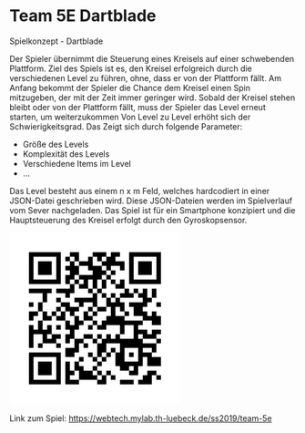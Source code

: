 # Team 5E Dartblade
Spielkonzept - Dartblade

Der Spieler übernimmt die Steuerung eines Kreisels auf einer schwebenden Plattform. Ziel des Spiels ist es, den Kreisel erfolgreich durch die verschiedenen Level zu führen, ohne, dass er von der Plattform fällt. Am Anfang bekommt der Spieler die Chance dem Kreisel einen Spin mitzugeben, der mit der Zeit immer geringer wird. Sobald der Kreisel stehen bleibt oder von der Plattform fällt, muss der Spieler das Level erneut starten, um weiterzukommen
Von Level zu Level erhöht sich der Schwierigkeitsgrad. Das Zeigt sich durch folgende Parameter:

 - Größe des Levels
 - Komplexität des Levels
 - Verschiedene Items im Level
 - ...

Das Level besteht aus einem n x m Feld, welches hardcodiert in einer JSON-Datei geschrieben wird. Diese JSON-Dateien werden im Spielverlauf vom Sever nachgeladen.
Das Spiel ist für ein Smartphone konzipiert und die Hauptsteuerung des Kreisel erfolgt durch den Gyroskopsensor.

~~![Link zum Spiel](qr_dartblade.png)~~

Link zum Spiel: https://webtech.mylab.th-luebeck.de/ss2019/team-5e
